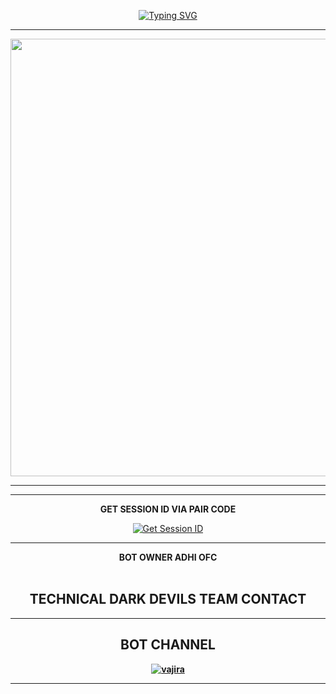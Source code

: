 <div align="center">
     
 [![Typing SVG](https://readme-typing-svg.herokuapp.com?font=Rockstar-ExtraBold&color=F01&lines=QUEEN+MINUKI+MD++ＷＨＡＴＳＡＰＰ+ＢＯＴ+CREATE+BY+ADHI+OFC)](https://git.io/typing-svg)



<div align="center">
</p

<hr>

<hr>

<p align="center">
<a href="https://github.com/ADHI-OFC-RK/-/blob/main/README.md">
    <img src="https://pomf2.lain.la/f/5ih12ipx.jpg"  width="700px">
</a>
<hr>

<hr>
<b>GET SESSION ID VIA PAIR CODE</b>

<a href='https://webpair-mega-1.onrender.com/pair' target="_blank"><img alt='Get Session ID' src='https://img.shields.io/badge/Click here to get your session id-blue?style=for-the-badge&logo=opencv&logoColor=white'/></a>

<hr>
<b><summary>BOT OWNER ADHI OFC</summary><br>

##  TECHNICAL DARK DEVILS TEAM CONTACT 



<hr>

## BOT CHANNEL 

[![vajira](https://telegra.ph/file/99460844d012cad1b7ee4.jpg)](https://whatsapp.com/channel/0029ValzLhUBq)
<hr>
